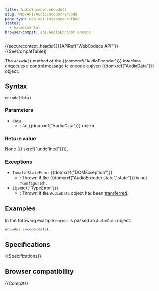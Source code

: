 ```yaml
---
title: AudioEncoder.encode()
slug: Web/API/AudioEncoder/encode
page-type: web-api-instance-method
status:
  - experimental
browser-compat: api.AudioEncoder.encode
---
```


{{securecontext_header}}{{APIRef("WebCodecs API")}}{{SeeCompatTable}}

The **`encode()`** method of the {{domxref("AudioEncoder")}} interface enqueues a control message to encode a given {{domxref("AudioData")}} object.

## Syntax

```js-nolint
encode(data)
```

### Parameters

- `data`
  - : An {{domxref("AudioData")}} object.

### Return value

None ({{jsxref("undefined")}}).

### Exceptions

- `InvalidStateError` {{domxref("DOMException")}}
  - : Thrown if the {{domxref("AudioEncoder.state","state")}} is not `"configured"`.
- {{jsxref("TypeError")}}
  - : Thrown if the `AudioData` object has been [transferred](/en-US/docs/Web/API/Web_Workers_API/Transferable_objects).

## Examples

In the following example `encode` is passed an `AudioData` object.

```js
encoder.encode(data);
```

## Specifications

{{Specifications}}

## Browser compatibility

{{Compat}}
